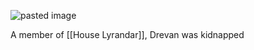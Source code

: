![pasted image](https://i.imgur.com/4rhIZmU.png)

A member of [[House Lyrandar]], Drevan was kidnapped